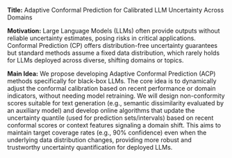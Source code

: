 **Title:** Adaptive Conformal Prediction for Calibrated LLM Uncertainty Across Domains

**Motivation:** Large Language Models (LLMs) often provide outputs without reliable uncertainty estimates, posing risks in critical applications. Conformal Prediction (CP) offers distribution-free uncertainty guarantees but standard methods assume a fixed data distribution, which rarely holds for LLMs deployed across diverse, shifting domains or topics.

**Main Idea:** We propose developing Adaptive Conformal Prediction (ACP) methods specifically for black-box LLMs. The core idea is to dynamically adjust the conformal calibration based on recent performance or domain indicators, without needing model retraining. We will design non-conformity scores suitable for text generation (e.g., semantic dissimilarity evaluated by an auxiliary model) and develop online algorithms that update the uncertainty quantile (used for prediction sets/intervals) based on recent conformal scores or context features signaling a domain shift. This aims to maintain target coverage rates (e.g., 90% confidence) even when the underlying data distribution changes, providing more robust and trustworthy uncertainty quantification for deployed LLMs.